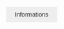 <html lang="fr">
<head>
  <meta charset="UTF-8">
  <title>U.S.Colomiers Féminine 24/25</title>
  <style>
    body {
      background-image: url('sitefond.png'); /* Adjust path if needed */
      background-repeat: no-repeat; 
      background-size: cover;
      font-family: sans-serif; /* Basic font */
    }
    /* Menu Styles */
    .dropdown {
      position: relative;
      display: inline-block; 
      margin: 20px; /* Adjust spacing as needed */
    }
    .dropdown li {
      list-style: none; 
      margin: 0;
      padding: 0;
      display: inline-block; 
    }
    .dropdown a {
      display: block; 
      padding: 10px 20px;
      text-decoration: none; 
      background-color: #eee;
      color: #333; 
    }
    .dropdown-submenu {
      position: relative;
    }
    .dropdown-menu {
      display: none; 
      position: absolute;
      top: 100%;
      left: 0;
      background-color: #fff;
      box-shadow: 0px 8px 16px 0px rgba(0,0,0,0.2);
      z-index: 1; 
    }
    .dropdown-menu li {
      display: block; 
    }
    .dropdown-submenu:hover .dropdown-menu {
      display: block; 
    }
  </style>
</head>
<body>
  <nav>
    <ul class="dropdown">
      <li class="dropdown-submenu">
        <a href="#">Informations</a>
        <ul class="dropdown-menu">
          <li><a href="#">Calendrier</a></li>
          <li><a href="#">Résultats</a></li>
          <li><a href="#">Contact</a></li>
        </ul>
